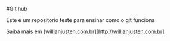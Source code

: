 #Git hub

Este é um repositorio teste para ensinar como o git funciona

Saiba mais em [willianjusten.com.br][http://willianjusten.com.br]

